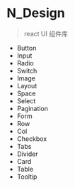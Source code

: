 <!--
 * @Author: your name
 * @Date: 2021-10-27 11:38:45
 * @LastEditTime: 2021-12-20 10:46:34
 * @LastEditors: your name
 * @Description: 打开koroFileHeader查看配置 进行设置: https://github.com/OBKoro1/koro1FileHeader/wiki/%E9%85%8D%E7%BD%AE
 * @FilePath: \n-design\README.md
-->


# N_Design
> react UI 组件库



- Button
- Input
- Radio
- Switch
- Image
- Layout
- Space 
- Select
- Pagination 
- Form
- Row
- Col 
- Checkbox
- Tabs
- Divider
- Card
- Table
- Tooltip
